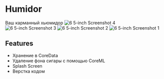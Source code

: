# Humidor    

Ваш карманный хьюмидор
![6 5-inch Screenshot 4](https://user-images.githubusercontent.com/45273279/152879650-007855af-c553-4c51-b8ac-cf28ea82c0e7.jpg)
![6 5-inch Screenshot 3](https://user-images.githubusercontent.com/45273279/152879655-5a0f613c-b29e-4e6c-b67a-82b784b1eec0.jpg)
![6 5-inch Screenshot 2](https://user-images.githubusercontent.com/45273279/152879662-a96d2629-3ace-45db-a8ac-0f6fa6a6742e.jpg)
![6 5-inch Screenshot 1](https://user-images.githubusercontent.com/45273279/152879666-2a3e1ef9-581f-4a23-a155-4ca9c704e157.jpg)

## Features

- Хранение в CoreData 
- Удаление фона сигары с помощью CoreML
- Splash Screen
- Верстка кодом
